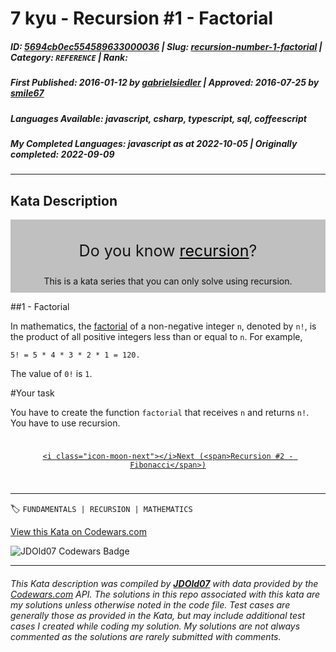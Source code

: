# 7 kyu - Recursion #1 - Factorial

##### **ID**: [5694cb0ec554589633000036](https://www.codewars.com/kata/5694cb0ec554589633000036) | **Slug**: [recursion-number-1-factorial](https://www.codewars.com/kata/5694cb0ec554589633000036) | **Category**: `REFERENCE` | **Rank**: <span style="color:white">7 kyu</span>

##### **First Published**: 2016-01-12 ***by*** [gabrielsiedler](https://www.codewars.com/users/gabrielsiedler) | **Approved**: 2016-07-25 ***by*** [smile67](https://www.codewars.com/users/smile67)

##### **Languages Available**: javascript, csharp, typescript, sql, coffeescript

##### **My Completed Languages**: javascript ***as at*** 2022-10-05 | **Originally completed**: 2022-09-09

---

## Kata Description


<style>

  .recursive-heading {

    background-color: #c0c0c0;

    color: #131414;

    text-align: center;

    padding: 10px;

  }



  .recursive-heading div:first-child {

    font-size: 25px

  }



  .recursive-heading div:last-child {

    margin-top: 10px

  }



  .recursive-heading div span {

    color: black;

    cursor: pointer;

    text-decoration: underline;

  }



  .recursive-footer {

    text-align: center;

    padding: 10px 0;

  }

  

  .recursive-footer span {

    font-weight: bold;

  }



  .recursive-footer .next {

    float: right;

  }



  .recursive-footer .previous {

    float: left;

  }



  .recursive-footer .previous i {

    display: inline-block;

    -webkit-transform: rotate(180deg);

    -moz-transform: rotate(180deg);

    -o-transform: rotate(180deg);

    -ms-transform: rotate(180deg);

    transform: rotate(180deg);

  }



  .clear {

    clear: both;

  }

</style>



<div class="recursive-heading">

  <div><i class="icon-moon-bookmark is-large"></i>

  Do you know <span>recursion</span>?</div>

  <div>This is a kata series that you can only solve using recursion.</div>

</div>



#\#1 - Factorial



In mathematics, the <a href="https://en.wikipedia.org/wiki/Factorial" target="_blank">factorial</a> of a non-negative integer `n`, denoted by `n!`, is the product of all positive integers less than or equal to `n`. For example,



`5! = 5 * 4 * 3 * 2 * 1 = 120.`



The value of `0!` is `1`.



#Your task



You have to create the function `factorial` that receives `n` and returns `n!`. You have to use recursion.



<div class="recursive-footer">

  <a class="btn is-alt next" href="http://www.codewars.com/kata/recursion-number-2-fibonacci">

    <i class="icon-moon-next"></i>Next (<span>Recursion #2 - Fibonacci</span>)

  </a>

  <div class="clear"></div>

</div>

---


🏷 `FUNDAMENTALS | RECURSION | MATHEMATICS`


[View this Kata on Codewars.com](https://www.codewars.com/kata/5694cb0ec554589633000036)

![](https://www.codewars.com/users/jdold07/badges/large "JDOld07 Codewars Badge")

---

###### *This Kata description was compiled by [**JDOld07**](https://tpstech.dev) with data provided by the [Codewars.com](https://www.codewars.com) API.  The solutions in this repo associated with this kata are my solutions unless otherwise noted in the code file.  Test cases are generally those as provided in the Kata, but may include additional test cases I created while coding my solution.  My solutions are not always commented as the solutions are rarely submitted with comments.*
